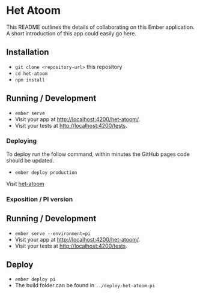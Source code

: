 # Het Atoom

This README outlines the details of collaborating on this Ember application.
A short introduction of this app could easily go here.

## Installation

* `git clone <repository-url>` this repository
* `cd het-atoom`
* `npm install`

## Running / Development

* `ember serve`
* Visit your app at [http://localhost:4200/het-atoom/](http://localhost:4200/het-atoom/).
* Visit your tests at [http://localhost:4200/tests](http://localhost:4200/tests).

### Deploying

To deploy run the follow command, within minutes the GitHub pages code should be updated.
* `ember deploy production`

Visit [het-atoom](https://harmvandeven.github.io/het-atoom/)


### Exposition / PI version

## Running / Development
* `ember serve --environment=pi`
* Visit your app at [http://localhost:4200/het-atoom/](http://localhost:4200/het-atoom/).
* Visit your tests at [http://localhost:4200/tests](http://localhost:4200/tests).

## Deploy
* `ember deploy pi`
* The build folder can be found in `../deploy-het-atoom-pi`